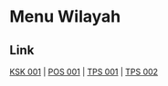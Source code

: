 # Menu Wilayah

## Link

[KSK 001](https://github.com/gigit-pemilu/pemilu-2024-99-luar-negeri/tree/main/pilpres/hitung-suara/sub/99-luar-negeri/sub/13-bangkok-thailand/sub/01-bangkok-thailand/sub/0001-bangkok-thailand/sub/004-ksk-001)
 | 
[POS 001](https://github.com/gigit-pemilu/pemilu-2024-99-luar-negeri/tree/main/pilpres/hitung-suara/sub/99-luar-negeri/sub/13-bangkok-thailand/sub/01-bangkok-thailand/sub/0001-bangkok-thailand/sub/001-pos-001)
 | 
[TPS 001](https://github.com/gigit-pemilu/pemilu-2024-99-luar-negeri/tree/main/pilpres/hitung-suara/sub/99-luar-negeri/sub/13-bangkok-thailand/sub/01-bangkok-thailand/sub/0001-bangkok-thailand/sub/002-tps-001)
 | 
[TPS 002](https://github.com/gigit-pemilu/pemilu-2024-99-luar-negeri/tree/main/pilpres/hitung-suara/sub/99-luar-negeri/sub/13-bangkok-thailand/sub/01-bangkok-thailand/sub/0001-bangkok-thailand/sub/003-tps-002)

